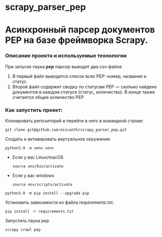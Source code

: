 # scrapy_parser_pep

# Асинхронный парсер документов PEP на базе фреймворка Scrapy.

### Описание проекта и используемые технологии

При запуске паука ***pep*** парсер выводит два csv-файла:

1) В первый файл выводится список всех PEP: номер, название и статус.
2) Второй файл содержит сводку по статусам PEP — сколько найдено документов в каждом статусе (статус, количество).
В конце также считается общее количество PEP.

### Как запустить проект:
Клонировать репозиторий и перейти в него в командной строке: 
```
git clone git@github.com:miscanth/scrapy_parser_pep.git
```
Cоздать и активировать виртуальное окружение: 
```
python3.9 -m venv venv 
```
* Если у вас Linux/macOS 

    ```
    source env/bin/activate
    ```
* Если у вас windows 
 
    ```
    source env/scripts/activate 
    ```
```
python3.9 -m pip install --upgrade pip
```
Установить зависимости из файла requirements.txt:
```
pip install -r requirements.txt
```
Запустить паука pep
```
scrapy crawl pep
```
